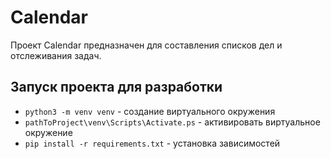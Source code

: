 # Calendar

Проект Calendar предназначен для составления списков дел и отслеживания задач.

## Запуск проекта для разработки

- `python3 -m venv venv` - создание виртуального окружения
- `pathToProject\venv\Scripts\Activate.ps` - активировать виртуальное окружение
- `pip install -r requirements.txt` - установка зависимостей